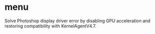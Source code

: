 # menu
Solve Photoshop display driver error by disabling GPU acceleration and restoring compatibility with KernelAgentV4.7.
